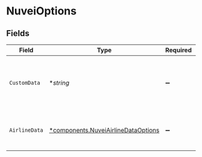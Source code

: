 # NuveiOptions


## Fields

| Field                                                                                     | Type                                                                                      | Required                                                                                  | Description                                                                               | Example                                                                                   |
| ----------------------------------------------------------------------------------------- | ----------------------------------------------------------------------------------------- | ----------------------------------------------------------------------------------------- | ----------------------------------------------------------------------------------------- | ----------------------------------------------------------------------------------------- |
| `CustomData`                                                                              | **string*                                                                                 | :heavy_minus_sign:                                                                        | General data about the customer provided by the merchant.                                 | user=123,trusted=false                                                                    |
| `AirlineData`                                                                             | [*components.NuveiAirlineDataOptions](../../models/components/nuveiairlinedataoptions.md) | :heavy_minus_sign:                                                                        | Provides additional airline data for Nuvei payments.                                      |                                                                                           |